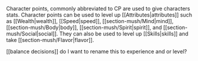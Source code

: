 Character points, commonly abbreviated to CP are used to give characters stats. Character points can be used to level up [[Attributes|attributes]] such as [[Wealth|wealth]], [[Speed|speed]], [[section-mush/Mind|mind]], [[section-mush/Body|body]], [[section-mush/Spirit|spirit]], and [[section-mush/Social|social]]. They can also be used to level up [[Skills|skills]] and take [[section-mush/Flavor|flavor]].

[[balance decisions]] do I want to rename this to experience and or level?